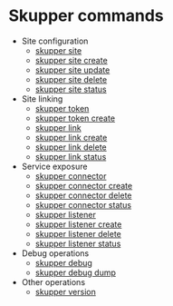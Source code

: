 # Skupper commands

- Site configuration
  - [skupper site](skupper-site.html)
  - [skupper site create](skupper-site-create.html)
  - [skupper site update](skupper-site-update.html)
  - [skupper site delete](skupper-site-delete.html)
  - [skupper site status](skupper-site-status.html)
- Site linking
  - [skupper token](skupper-token.html)
  - [skupper token create](skupper-token-create.html)
  - [skupper link](skupper-link.html)
  - [skupper link create](skupper-link-create.html)
  - [skupper link delete](skupper-link-delete.html)
  - [skupper link status](skupper-link-status.html)
- Service exposure
  - [skupper connector](skupper-connector.html)
  - [skupper connector create](skupper-connector-create.html)
  - [skupper connector delete](skupper-connector-delete.html)
  - [skupper connector status](skupper-connector-status.html)
  - [skupper listener](skupper-listener.html)
  - [skupper listener create](skupper-listener-create.html)
  - [skupper listener delete](skupper-listener-delete.html)
  - [skupper listener status](skupper-listener-status.html)
- Debug operations
  - [skupper debug](skupper-debug.html)
  - [skupper debug dump](skupper-debug-dump.html)
- Other operations
  - [skupper version](skupper-version.html)